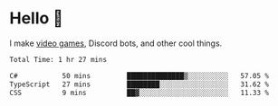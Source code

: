 <div align="left">
  <h1>Hello 👋</h1>

  <p>I make <a href="https://devbeef.com">video games</a>, Discord bots, and other cool things.</p>
</div>

<!--START_SECTION:waka-->

```txt
Total Time: 1 hr 27 mins

C#           50 mins         ██████████████▒░░░░░░░░░░   57.05 %
TypeScript   27 mins         ████████░░░░░░░░░░░░░░░░░   31.62 %
CSS          9 mins          ██▓░░░░░░░░░░░░░░░░░░░░░░   11.33 %
```

<!--END_SECTION:waka-->
